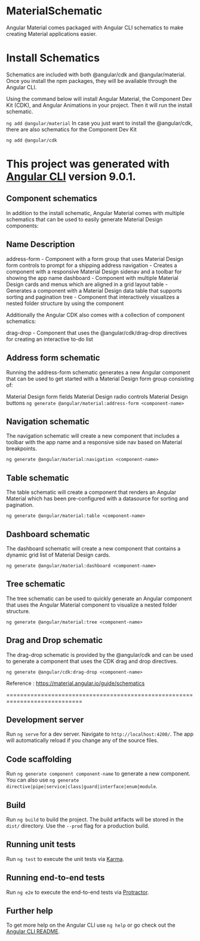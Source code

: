 # MaterialSchematic

Angular Material comes packaged with Angular CLI schematics to make creating Material applications easier.

# Install Schematics

Schematics are included with both @angular/cdk and @angular/material. Once you install the npm packages, they will be available through the Angular CLI.

Using the command below will install Angular Material, the Component Dev Kit (CDK), and Angular Animations in your project. Then it will run the install schematic.

`ng add @angular/material`
In case you just want to install the @angular/cdk, there are also schematics for the Component Dev Kit

`ng add @angular/cdk`

This project was generated with [Angular CLI](https://github.com/angular/angular-cli) version 9.0.1.
====================================================================
## Component schematics
In addition to the install schematic, Angular Material comes with multiple schematics that can be used to easily generate Material Design components:

## Name	Description
address-form - Component with a form group that uses Material Design form controls to prompt for a shipping address
navigation - Creates a component with a responsive Material Design sidenav and a toolbar for showing the app name
dashboard -	Component with multiple Material Design cards and menus which are aligned in a grid layout
table -	Generates a component with a Material Design data table that supports sorting and pagination
tree -	Component that interactively visualizes a nested folder structure by using the <mat-tree> component

Additionally the Angular CDK also comes with a collection of component schematics:
  
drag-drop - Component that uses the @angular/cdk/drag-drop directives for creating an interactive to-do list

## Address form schematic
Running the address-form schematic generates a new Angular component that can be used to get started with a Material Design form group consisting of:

Material Design form fields
Material Design radio controls
Material Design buttons
`ng generate @angular/material:address-form <component-name>`
 
## Navigation schematic
The navigation schematic will create a new component that includes a toolbar with the app name and a responsive side nav based on Material breakpoints.

`ng generate @angular/material:navigation <component-name>`

## Table schematic
The table schematic will create a component that renders an Angular Material <table> which has been pre-configured with a datasource for sorting and pagination.

`ng generate @angular/material:table <component-name>`
 
## Dashboard schematic
The dashboard schematic will create a new component that contains a dynamic grid list of Material Design cards.

`ng generate @angular/material:dashboard <component-name>`

## Tree schematic
The tree schematic can be used to quickly generate an Angular component that uses the Angular Material <mat-tree> component to visualize a nested folder structure.

`ng generate @angular/material:tree <component-name>`

## Drag and Drop schematic
The drag-drop schematic is provided by the @angular/cdk and can be used to generate a component that uses the CDK drag and drop directives.

`ng generate @angular/cdk:drag-drop <component-name>`

Reference : https://material.angular.io/guide/schematics

============================================================================

## Development server

Run `ng serve` for a dev server. Navigate to `http://localhost:4200/`. The app will automatically reload if you change any of the source files.

## Code scaffolding

Run `ng generate component component-name` to generate a new component. You can also use `ng generate directive|pipe|service|class|guard|interface|enum|module`.

## Build

Run `ng build` to build the project. The build artifacts will be stored in the `dist/` directory. Use the `--prod` flag for a production build.

## Running unit tests

Run `ng test` to execute the unit tests via [Karma](https://karma-runner.github.io).

## Running end-to-end tests

Run `ng e2e` to execute the end-to-end tests via [Protractor](http://www.protractortest.org/).

## Further help

To get more help on the Angular CLI use `ng help` or go check out the [Angular CLI README](https://github.com/angular/angular-cli/blob/master/README.md).
